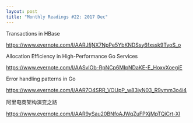 ```yaml
---
layout: post
title: "Monthly Readings #22: 2017 Dec"
---
```


Transactions in HBase

<https://www.evernote.com/l/AARJfjNX7NpPe5YbKNDSsy6fxssk9TyoS_o>

Allocation Efficiency in High-Performance Go Services

<https://www.evernote.com/l/AASvlOb-RpNCp6MIpNDaKE-E_HoxvXoegiE>

Error handling patterns in Go

<https://www.evernote.com/l/AAR7O4SRR_VOUpP_w83iyN03_R9ymm3o4i4>

阿里电商架构演变之路

<https://www.evernote.com/l/AAR9ySau20BNfoAJWqZuFPXjMpTQiCrt-XI>
